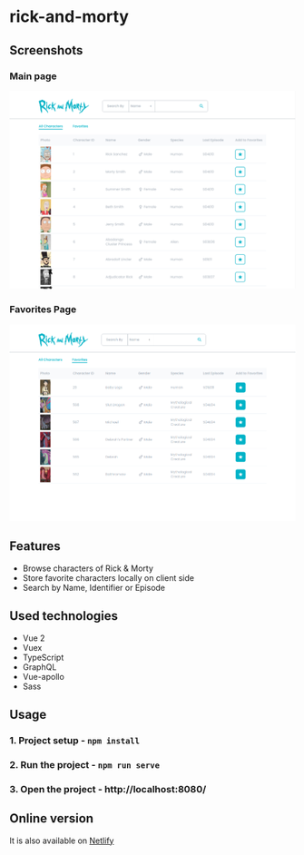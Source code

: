 # rick-and-morty

## Screenshots

### Main page

![Rick and morty favorites page](./screenshots/rick-and-morty-main-page.png)

### Favorites Page

![Rick and morty favorites page](./screenshots/rick-and-morty-favorites-page.png)


## Features
- Browse characters of Rick & Morty
- Store favorite characters locally on client side
- Search by Name, Identifier or Episode

## Used technologies
- Vue 2
- Vuex
- TypeScript
- GraphQL
- Vue-apollo
- Sass

## Usage
### 1. Project setup -  `npm install`
### 2. Run the project - `npm run serve`
### 3. Open the project - http://localhost:8080/

## Online version

It is also available on [Netlify](mr-rick-and-morty.netlify.app/)